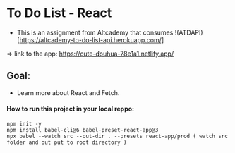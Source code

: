 # To Do List - React

- This is an assignment from Altcademy that consumes !(ATDAPI)[https://altcademy-to-do-list-api.herokuapp.com/]

=> link to the app: https://cute-douhua-78e1a1.netlify.app/

## Goal: 
- Learn more about React and Fetch.


#### How to run this project in your local reppo:

```
npm init -y
npm install babel-cli@6 babel-preset-react-app@3
npx babel --watch src --out-dir . --presets react-app/prod ( watch src folder and out put to root directory )

```
